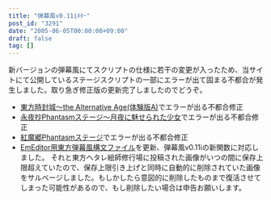 ```yaml
---
title: "弾幕風v0.11iｷﾀｰ"
post_id: "3291"
date: "2005-06-05T00:00:00+09:00"
draft: false
tag: []
---
```



新バージョンの弾幕風にてスクリプトの仕様に若干の変更が入ったため、当サイトにて公開しているステージスクリプトの一部にエラーが出て固まる不都合が発生しました。取り急ぎ修正版の更新完了しましたのでどうぞ。

  * [東方時封城～the Alternative Age(体験版A)](/!/thA/)でエラーが出る不都合修正
  * [永夜抄Phantasmステージ～月夜に魅せられた少女](/tag/touhou-in-phantasm)でエラーが出る不都合修正
  * [紅魔郷Phantasmステージ](/tag/touhou-eosd-phantasm)でエラーが出る不都合修正
  * [EmEditor用東方弾幕風構文ファイル](/emeditor-danmakufu)を更新、弾幕風v0.11iの新関数に対応しました。
それと東方ヘタレ絵師修行場に投稿された画像がいつの間に保存上限超えていたので、保存上限引き上げと同時に自動的に削除されていた画像をサルベージしました。もしかしたら意図的に削除したものまで復活させてしまった可能性があるので、もし削除したい場合は申告お願いします。
